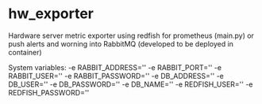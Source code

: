 # hw_exporter
Hardware server metric exporter using redfish for prometheus (main.py)
or push alerts and worning into RabbitMQ (developed to be deployed in container)

System variables:
-e RABBIT_ADDRESS=''
-e RABBIT_PORT=''
-e RABBIT_USER=''
-e RABBIT_PASSWORD=''
-e DB_ADDRESS=''
-e DB_USER=''
-e DB_PASSWORD=''
-e DB_NAME=''
-e REDFISH_USER=''
-e REDFISH_PASSWORD=''

